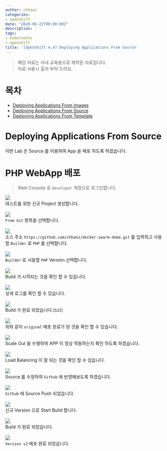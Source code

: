 ```yaml
---
author: chhanz
categories:
- openshift
date: "2020-06-22T00:00:00Z"
description: ' '
tags:
- kubernetes
- openshift
title: '[OpenShift 4.4] Deploying Applications From Source'
---
```

    
> 해당 자료는 사내 교육용으로 제작된 자료입니다.   
> 자료 사용시 출처 부탁 드려요.   
     
# 목차
+ [Deploying Applications From Images](/openshift/2020/06/18/ocp4-deploy-image/)   
+ [Deploying Applications From Source](/openshift/2020/06/22/ocp4-deploy-source/)   
+ [Deploying Applications From Template](/openshift/2020/06/24/ocp4-template/)   
      
# Deploying Applications From Source
이번 Lab 은 Source 를 이용하여 App 을 배포 하도록 하겠습니다.   

# PHP WebApp 배포
> Web Console 로 `developer` 계정으로 로그인합니다.   

<img src="/assets/images/post/2020-06-22-ocp4-source/src-1.png" style="max-width: 95%; height: auto;"><br>
   테스트를 위한 신규 Project 생성합니다.      
<br><img src="/assets/images/post/2020-06-22-ocp4-source/src-2.png" style="max-width: 95%; height: auto;"><br>
`From Git` 항목을 선택합니다.      
<br><img src="/assets/images/post/2020-06-22-ocp4-source/src-3.png" style="max-width: 95%; height: auto;"><br>
소스 주소 `https://github.com/chhanz/docker-swarm-demo.git` 를 입력하고 사용할 `Builder` 로 `PHP` 를 선택합니다.   
<br><img src="/assets/images/post/2020-06-22-ocp4-source/src-4.png" style="max-width: 95%; height: auto;"><br>
`Builder` 로 사용할 `PHP` Version 선택합니다.      
<br><img src="/assets/images/post/2020-06-22-ocp4-source/src-5.png" style="max-width: 95%; height: auto;"><br>
Build 가 시작되는 것을 확인 할 수 있습니다.   
<br><img src="/assets/images/post/2020-06-22-ocp4-source/src-6.png" style="max-width: 95%; height: auto;"><br>
상세 로그를 확인 할 수 있습니다.   
<br><img src="/assets/images/post/2020-06-22-ocp4-source/src-7.png" style="max-width: 95%; height: auto;"><br>
Build 가 완료 되었습니다.(`S2I`)   
<br><img src="/assets/images/post/2020-06-22-ocp4-source/src-8.png"><br>위와 같이 `original` 배포 완료가 된 것을 확인 할 수 있습니다.      
<br><img src="/assets/images/post/2020-06-22-ocp4-source/src-9.png" style="max-width: 95%; height: auto;"><br>
Scale Out 을 수행하여 APP 이 정상 작동하는지 확인 하도록 하겠습니다.      
<br><img src="/assets/images/post/2020-06-22-ocp4-source/src-10.png"><br>Load Balancing 이 잘 되는 것을 확인 할 수 있습니다.   
<br><img src="/assets/images/post/2020-06-22-ocp4-source/src-11.png" style="max-width: 95%; height: auto;"><br>
Source 를 수정하여 `Github` 에 반영해보도록 하겠습니다.      
<br><img src="/assets/images/post/2020-06-22-ocp4-source/src-12.png" style="max-width: 95%; height: auto;"><br>
`Github` 에 Source Push 되었습니다.      
<br><img src="/assets/images/post/2020-06-22-ocp4-source/src-13.png" style="max-width: 95%; height: auto;"><br>
신규 Version 으로 Start Build 합니다.      
<br><img src="/assets/images/post/2020-06-22-ocp4-source/src-14.png" style="max-width: 95%; height: auto;"><br>
Build 가 완료 되었습니다.   
<br><img src="/assets/images/post/2020-06-22-ocp4-source/src-15.png"><br>`Version v2` 배포 완료 되었습니다.      
   